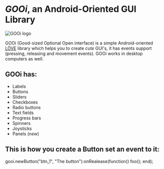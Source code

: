 # _GOOi_, an Android-Oriented GUI Library

![GOOi logo](http://s16.postimg.org/4pvm3xvr9/logo.png)

GOOi (Good-sized Optional Open interface) is a simple Android-oriented [LÖVE](https://love2d.org/) library which helps you to create _cute_ GUI's, it has events support (pressing, releasing and movement events). GOOi works in desktop computers as well.

## GOOi has:

* Labels
* Buttons
* Sliders
* Checkboxes
* Radio buttons
* Text fields
* Progress bars
* Spinners
* Joysticks
* Panels (_new_)

## This is how you create a Button set an event to it:

gooi.newButton("btn_1", "The button"):onRealease(function()
  foo();
end);
